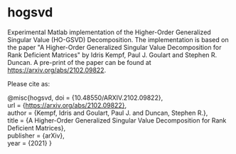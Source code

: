 # hogsvd
Experimental Matlab implementation of the Higher-Order Generalized Singular Value (HO-GSVD) Decomposition. The implementation is based on the paper
"A Higher-Order Generalized Singular Value Decomposition for Rank Deficient Matrices" by Idris Kempf, Paul J. Goulart and Stephen R. Duncan. A pre-print
of the paper can be found at https://arxiv.org/abs/2102.09822.

Please cite as:

@misc{hogsvd,
  doi = {10.48550/ARXIV.2102.09822},  
  url = {https://arxiv.org/abs/2102.09822},  
  author = {Kempf, Idris and Goulart, Paul J. and Duncan, Stephen R.},  
  title = {A Higher-Order Generalized Singular Value Decomposition for Rank Deficient Matrices},  
  publisher = {arXiv},  
  year = {2021}
}

